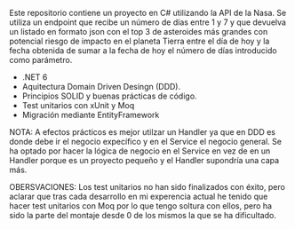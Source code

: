 Este repositorio contiene un proyecto en C# utilizando la API de la Nasa.
Se utiliza un endpoint que recibe un número de días entre 1 y 7 y que devuelva un listado en formato json con el top 3 de asteroides más grandes con potencial 
riesgo de impacto en el planeta Tierra entre el día de hoy y la fecha obtenida de sumar a la fecha de hoy el número de días introducido como parámetro.

- .NET 6
- Aquitectura Domain Driven Desingn (DDD).
- Principios SOLID y buenas prácticas de código.
- Test unitarios con xUnit y Moq
- Migración mediante EntityFramework
  

NOTA:
A efectos prácticos es mejor utilzar un Handler ya que en DDD es donde debe ir el negocio expecífico y en el Service el negocio general.
Se ha optado por hacer la lógica de negocio en el Service en vez de en un Handler porque es un proyecto pequeño y el Handler supondría una capa más.

OBERSVACIONES:
Los test unitarios no han sido finalizados con éxito, pero aclarar que tras cada desarrollo en mi experencia actual he tenido que hacer test unitarios con Moq por lo que tengo soltura con ellos, pero ha sido la parte del montaje desde 0 de los mismos la que se ha dificultado.
